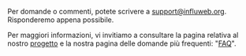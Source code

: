 
Per domande o commenti, potete scrivere a [support@influweb.org](mailto:support@influweb.org). Risponderemo appena possibile.

Per maggiori informazioni, vi invitiamo a consultare la pagina relativa al nostro [progetto](https://influweb.org/about) e la nostra pagina delle domande più frequenti: "[FAQ](https://influweb.org/faq)".
